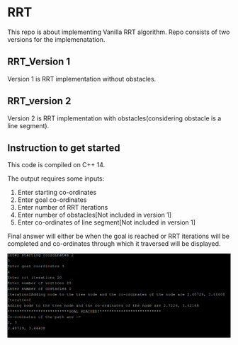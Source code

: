# RRT

This repo is about implementing Vanilla RRT algorithm. Repo consists of two versions for the implemenatation.

## RRT_Version 1
Version 1 is RRT implementation without obstacles. 

## RRT_version 2
Version 2 is RRT implementation with obstacles(considering obstacle is a line segment).

## Instruction to get started
This code is compiled on C++ 14.

The output requires some inputs:
1. Enter starting co-ordinates
2. Enter goal co-ordinates
3. Enter number of RRT iterations 
4. Enter number of obstacles[Not included in version 1]
5. Enter co-ordinates of line segment[Not included in version 1]

Final answer will either be when the goal is reached or RRT iterations will be completed and co-ordinates through which it traversed will be displayed.

<img src= "output" alt="Result" width="700">
